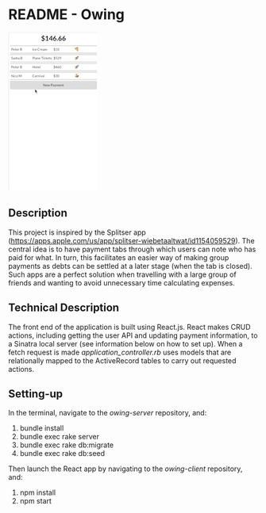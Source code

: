 README - Owing
==============

![Image](./GIF.gif)

Description
-----------

This project is inspired by the Splitser app (https://apps.apple.com/us/app/splitser-wiebetaaltwat/id1154059529). The central idea is to have payment tabs through which users can note who has paid for what. In turn, this facilitates an easier way of making group payments as debts can be settled at a later stage (when the tab is closed). Such apps are a perfect solution when travelling with a large group of friends and wanting to avoid unnecessary time calculating expenses.

Technical Description
---------------------

The front end of the application is built using React.js. React makes CRUD actions, including getting the user API and updating payment information, to a Sinatra local server (see information below on how to set up). When a fetch request is made *application_controller.rb* uses models that are relationally mapped to the ActiveRecord tables to carry out requested actions.

Setting-up
----------

In the terminal, navigate to the *owing-server* repository, and:
1. bundle install
2. bundle exec rake server
3. bundle exec rake db:migrate
4. bundle exec rake db:seed

Then launch the React app by navigating to the *owing-client* repository, and:
1. npm install
2. npm start

